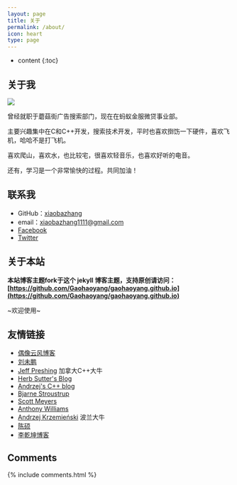 ```yaml
---
layout: page
title: 关于
permalink: /about/
icon: heart
type: page
---
```


* content
{:toc}

## 关于我

![](http://p06g9mpb2.bkt.clouddn.com/18-6-23/90987805.jpg)

曾经就职于蘑菇街广告搜索部门，现在在蚂蚁金服微贷事业部。

主要兴趣集中在C和C++开发，搜索技术开发，平时也喜欢捯饬一下硬件，喜欢飞机，哈哈不是打飞机。

喜欢爬山，喜欢水，也比较宅，很喜欢轻音乐，也喜欢好听的电音。

还有，学习是一个非常愉快的过程。共同加油！


## 联系我

* GitHub：[xiaobazhang](https://github.com/xiaobazhang)
* email：xiaobazhang1111@gmail.com
* [Facebook](https://www.facebook.com/xiaobazhang.water)
* [Twitter](https://twitter.com/xiaobazhang)

## 关于本站

**本站博客主题fork于这个 jekyll 博客主题，支持原创请访问：[https://github.com/Gaohaoyang/gaohaoyang.github.io](https://github.com/Gaohaoyang/gaohaoyang.github.io)**

~欢迎使用~

## 友情链接

* [偶像云风博客](https://blog.codingnow.com)
* [刘未鹏](http://mindhacks.cn/)
* [Jeff Preshing](http://preshing.com/) 加拿大C++大牛
* [Herb Sutter's Blog](https://herbsutter.com/)
* [Andrzej's C++ blog](https://akrzemi1.wordpress.com/)
* [Bjarne Stroustrup](http://www.stroustrup.com/)
* [Scott Meyers](http://scottmeyers.blogspot.com/)
* [Anthony Williams](https://www.justsoftwaresolutions.co.uk/blog/)
* [Andrzej Krzemieński](https://akrzemi1.wordpress.com/) 波兰大牛
* [陈硕](https://blog.csdn.net/solstice/)
* [李乾坤博客](https://qiankunli.github.io)

## Comments

{% include comments.html %}
